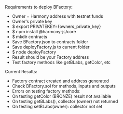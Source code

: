 Requirements to deploy BFactory:
- Owner = Harmony address with testnet funds
- Owner's private key 
- $ export PRIVATEKEY={owners_private_key}
- $ npm install @harmony-js/core
- $ mkdir contracts
- Save BFactory.json to contracts folder
- Save deployFactory.js to current folder
- $ node deployFactory
- Result should be your Factory address
- Test factory methods like getBLabs, getColor, etc

Current Results:
- Factory contract created and address generated
- Check BFactory.sol for methods, inputs and outputs
- Errors on testing factory methods:
- On testing getColor (BRONZE) result not available
- On testing getBLabs(), collector (owner) not returned
- On testing setBLabs(owner): collector not set